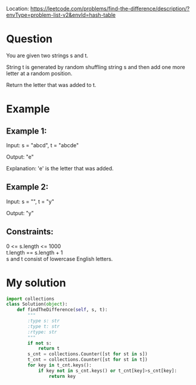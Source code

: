 Location: https://leetcode.com/problems/find-the-difference/description/?envType=problem-list-v2&envId=hash-table
# Question
You are given two strings s and t.

String t is generated by random shuffling string s and then add one more letter at a random position.

Return the letter that was added to t.
# Example

## Example 1:

Input: s = "abcd", t = "abcde"

Output: "e"

Explanation: 'e' is the letter that was added.

## Example 2:

Input: s = "", t = "y"

Output: "y"
 

## Constraints:

0 <= s.length <= 1000\
t.length == s.length + 1\
s and t consist of lowercase English letters.
 

# My solution 
```python
import collections
class Solution(object):
    def findTheDifference(self, s, t):
        """
        :type s: str
        :type t: str
        :rtype: str
        """
        if not s:
            return t
        s_cnt = collections.Counter([st for st in s])
        t_cnt = collections.Counter([st for st in t])
        for key in t_cnt.keys():
            if key not in s_cnt.keys() or t_cnt[key]>s_cnt[key]:
                return key

